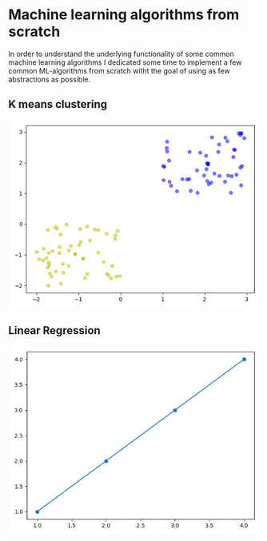# Machine learning algorithms from scratch
In order to understand the underlying functionality of some common machine learning algorithms I dedicated some time to implement a few common ML-algorithms from scratch witht the goal of using as few abstractions as possible.


## K means clustering

![](https://github.com/RubReh/ml-algorithms-from-scratch/blob/master/images/kmeanscluster.png)

## Linear Regression

![](https://github.com/RubReh/ml-algorithms-from-scratch/blob/master/images/linear_regression.png)
